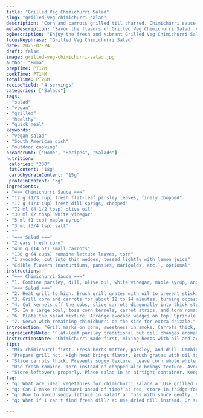 ```yaml
---
title: "Grilled Veg Chimichurri Salad"
slug: "grilled-veg-chimichurri-salad"
description: "Corn and carrots grilled till charred. Chimichurri sauce packed with parsley and dill replaces coriander. Avocado and romaine bring freshness. Edible flowers optional. Honey swapped for maple syrup. Barbecue used for smoky touch. Carrots sliced thick, corn kernels pulled off post-grill. Dressed and tossed with half the sauce. Rest on side. Salt tweaked, oil quantity cut by 20 percent. Vinaigre blanc swap for vinegar. Sweet and tart balance."
metaDescription: "Savor the flavors of Grilled Veg Chimichurri Salad. A lively mix of grilled corn, carrots, romaine, and a tangy sauce."
ogDescription: "Enjoy the fresh and vibrant Grilled Veg Chimichurri Salad. Perfect for gatherings or a light lunch, bursting with flavors."
focusKeyphrase: "Grilled Veg Chimichurri Salad"
date: 2025-07-24
draft: false
image: grilled-veg-chimichurri-salad.jpg
author: "Emma"
prepTime: PT12M
cookTime: PT14M
totalTime: PT26M
recipeYield: "4 servings"
categories: ["Salads"]
tags:
- "salad"
- "vegan"
- "grilled"
- "healthy"
- "quick meal"
keywords:
- "vegan salad"
- "South American dish"
- "outdoor cooking"
breadcrumb: ["Home", "Recipes", "Salads"]
nutrition: 
 calories: "230"
 fatContent: "18g"
 carbohydrateContent: "15g"
 proteinContent: "3g"
ingredients:
- "=== Chimichurri Sauce ==="
- "12 g (1/3 cup) fresh flat-leaf parsley leaves, finely chopped"
- "12 g (1/3 cup) fresh dill sprigs, chopped"
- "72 ml (4 1/2 tbsp) olive oil"
- "30 ml (2 tbsp) white vinegar"
- "5 ml (1 tsp) maple syrup"
- "3 ml (3/4 tsp) salt"
- ""
- "=== Salad ==="
- "2 ears fresh corn"
- "400 g (14 oz) small carrots"
- "180 g (4 cups) romaine lettuce leaves, torn"
- "1 avocado, cut into thin wedges, tossed lightly with lemon juice"
- "Edible flowers (nasturtiums, pansies, marigolds, etc.), optional"
instructions:
- "=== Chimichurri Sauce ==="
- "1. Combine parsley, dill, olive oil, white vinegar, maple syrup, and salt in a bowl. Stir vigorously. Season with cracked black pepper."
- "=== Salad ==="
- "2. Heat grill to high. Brush grill grates with oil to prevent sticking."
- "3. Grill corn and carrots for about 12 to 14 minutes, turning occasionally, until caramelized and cooked through. Remove and let cool slightly."
- "4. Cut kernels off the cobs, slice carrots diagonally into thick strips."
- "5. In a large bowl, toss corn kernels, carrot strips, and torn romaine with half the chimichurri sauce. Taste, adjust salt and acidity if needed."
- "6. Plate the salad mixture. Arrange avocado wedges on top. Sprinkle with edible flowers if using."
- "7. Serve with remaining chimichurri on the side for extra drizzle."
introduction: "Grill marks on corn, sweetness in smoke. Carrots thick, sliced obliquely, tender yet with bite. Chimichurri changed up—parsley still star, but dill instead of coriander. Maple syrup for subtle sweet instead of honey. White vinegar sharpens. Salad texture varied—crisp romaine, creamy avocado lightly zested with lemon. Optional flowers. Vibrant colors. Oil trimmed down, so less greasy. Toss half the sauce right before serving. Keep the rest for drizzling. Quick to make. Few ingredients. Less than 30 minutes. No dairy, nuts, eggs, or gluten. Bright, earthy all in one bowl. Great side or light lunch. Bring outdoors or keep inside stove side. Smoky, fresh, simple."
ingredientsNote: "Flat-leaf parsley traditional but dill changes aromatic profile, lends fresh grassy note. Swap coriander leaves for dill for variation. Maple syrup works well instead of honey for sweetness, also vegan. White vinegar replaces apple cider vinegar for sharper acidity. Oil quantity slightly reduced from original for lighter dressing. Corn and carrot weights adjusted smaller for proportionate servings. Edible flowers purely decorative but add texture and subtle flavors if wanted, not mandatory. Avocado cut thin for creaminess, with lemon juice preventing browning. Use small young carrots for tenderness. Grill corn whole, then remove kernels later. Simple, fresh pantry staples seducing."
instructionsNote: "Chimichurri made first, mixing herbs with oil and acid then sweetener, salt. Pepper added fresh later to not overwhelm herbaceousness. Grill preparation critical—high heat and oiled grates prevent sticking and encourage charred flavor. Rotate veggies frequently for even caramelization, avoid burning. Cooling before shelling corn and slicing carrots avoids loss of juice and burning fingers. Toss veggies warm but not hot with half sauce to marry flavors without wilting lettuce. Save rest of chimichurri for last-minute brightness. Plating with avocado last maintains shape and prevents mush. Edible flowers sprinkled carefully. Serve immediately to prevent lettuce sogginess. Timing adjusted ±5% for balance of tenderness and char."
tips:
- "Mix chimichurri first. Fresh herbs matter, parsley, and dill. Combine those with oil and vinegar. Then add maple syrup for sweet taste. Salt helps enhance flavors. Finish with pepper just before serving. Don't overwhelm herbs."
- "Prepare grill hot. High heat brings flavor. Brush grates with oil to avoid sticking. Turn veggies often for even char and cooking. Corn on the cob works better, more sweetness. Carrots need to be thick but tender."
- "Slice carrots thick. Prevents soggy texture. Leave corn whole while grilling. Rip kernels off after grilling, easier that way. Toss veggies warm but not hot with half the sauce. Saves crispy texture of lettuce in salad."
- "Use fresh romaine. Torn instead of chopped also brings texture. Avocado adds creaminess, squeeze lemon over to keep color. Edible flowers optional. Nasturtiums or pansies bring color and subtle taste. Not mandatory for this dish."
- "Store leftovers properly. Place salad in an airtight container. Keep separate from sauce to maintain freshness. Enjoy within a day. Use dressing as needed. Can alternate with other veggies for variations. Keep it interesting."
faq:
- "q: What are ideal vegetables for chimichurri salad? a: Use grilled corn, carrots give sweetness. Roasted bell peppers work too. Zucchini, asparagus are good options for grilling."
- "q: Can I make chimichurri ahead of time? a: Yes, store in fridge for two days. Keeps flavor sharp, but fresh herbs best same day. Adjust oil if needed."
- "q: How to avoid soggy lettuce in salad? a: Toss with sauce gently. Don't let lettuce sit too long in dressing. Serve immediately for best texture. Drain excess."
- "q: What if I can't find fresh dill? a: Use dried dill instead. Or substitute with other fresh herbs. Oregano could work. Basil is excellent too but changes taste."

---
```

